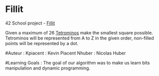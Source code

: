 # Fillit
42 School project - [Fillit](./subject/fillit.pdf)

Given a maximum of 26 [Tetrominos](https://en.wikipedia.org/wiki/Tetromino) make the smallest square possible.
Tetrominos will be represented from A to Z in the given order, non-filled points will be represented by a dot.

#Auteur :
Kpiacent : Kevin Piacent
Nhuber : Nicolas Huber

#Learning Goals :
The goal of our algorithm was to make us learn bits manipulation and dynamic programming.
